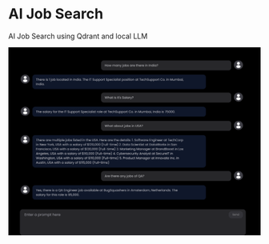 # AI Job Search

AI Job Search using Qdrant and local LLM

<img src="./assets/app-sc.png" style="object-fit: contain">
